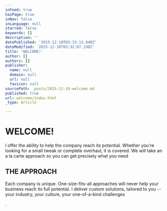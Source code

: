 ```yaml
---
inFeed: true
hasPage: true
inNav: false
inLanguage: null
starred: false
keywords: []
description: ''
datePublished: '2015-12-10T03:33:13.840Z'
dateModified: '2015-12-10T03:32:07.198Z'
title: 'WELCOME!'
author: []
authors: []
publisher:
  name: null
  domain: null
  url: null
  favicon: null
sourcePath: _posts/2015-12-10-welcome.md
published: true
url: welcome/index.html
_type: Article

---
```

# WELCOME!

I offer the ability to help the company reach its potential. Whether you're looking for a small tweak or complete overhaul, it is covered. We will take an a la carte approach so you can get precisely what you need

## THE APPROACH

Each company is unique. One-size-fits-all approaches will never help your business reach its full potential. I deliver custom solutions, tailored to you -- your industry, your culture, your one-of-a-kind challenges

.